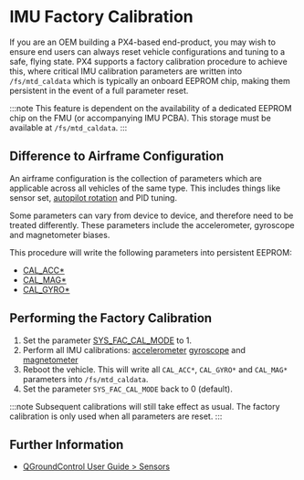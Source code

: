 # IMU Factory Calibration

If you are an OEM building a PX4-based end-product, you may wish to ensure end users can always reset vehicle configurations and tuning to a safe, flying state.
PX4 supports a factory calibration procedure to achieve this, where critical IMU calibration parameters are written into `/fs/mtd_caldata` which is typically an onboard EEPROM chip, making them persistent in the event of a full parameter reset.

:::note
This feature is dependent on the availability of a dedicated EEPROM chip on the FMU (or accompanying IMU PCBA).
This storage must be available at `/fs/mtd_caldata`.
:::

## Difference to Airframe Configuration

An airframe configuration is the collection of parameters which are applicable across all vehicles of the same type.
This includes things like sensor set, [autopilot rotation](flight_controller_orientation.md) and PID tuning. 

Some parameters can vary from device to device, and therefore need to be treated differently.
These parameters include the accelerometer, gyroscope and magnetometer biases.

This procedure will write the following parameters into persistent EEPROM:
- [CAL_ACC*](../advanced_config/parameter_reference.md#CAL_ACC0_ID)
- [CAL_MAG*](../advanced_config/parameter_reference.md#CAL_MAG0_ID)
- [CAL_GYRO*](../advanced_config/parameter_reference.md#CAL_GYRO0_ID)

## Performing the Factory Calibration 

1. Set the parameter [SYS_FAC_CAL_MODE](../advanced_config/parameter_reference.md#SYS_FAC_CAL_MODE) to 1.
1. Perform all IMU calibrations: [accelerometer](accelerometer.md#performing-the-calibration) [gyroscope](gyroscope.md#performing-the-calibration) and [magnetometer](compass.md#performing-the-calibration)
1. Reboot the vehicle.
  This will write all `CAL_ACC*`, `CAL_GYRO*` and `CAL_MAG*` parameters into `/fs/mtd_caldata`.
1. Set the parameter `SYS_FAC_CAL_MODE` back to 0 (default).


:::note
Subsequent calibrations will still take effect as usual. The factory calibration is only used when all parameters are reset.
:::

## Further Information

* [QGroundControl User Guide > Sensors](https://docs.qgroundcontrol.com/master/en/SetupView/sensors_px4.html)
